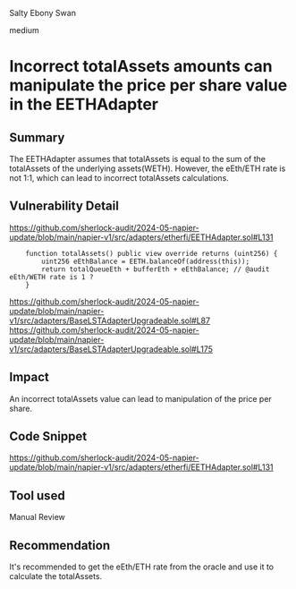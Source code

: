 Salty Ebony Swan

medium

# Incorrect totalAssets amounts can manipulate the price per share value in the EETHAdapter


## Summary
The EETHAdapter assumes that totalAssets is equal to the sum of the totalAssets of the underlying assets(WETH).
However, the eEth/ETH rate is not 1:1, which can lead to incorrect totalAssets calculations.

## Vulnerability Detail
https://github.com/sherlock-audit/2024-05-napier-update/blob/main/napier-v1/src/adapters/etherfi/EETHAdapter.sol#L131
```solidity
    function totalAssets() public view override returns (uint256) {
        uint256 eEthBalance = EETH.balanceOf(address(this));
        return totalQueueEth + bufferEth + eEthBalance; // @audit eEth/WETH rate is 1 ?
    }
```
https://github.com/sherlock-audit/2024-05-napier-update/blob/main/napier-v1/src/adapters/BaseLSTAdapterUpgradeable.sol#L87
https://github.com/sherlock-audit/2024-05-napier-update/blob/main/napier-v1/src/adapters/BaseLSTAdapterUpgradeable.sol#L175

## Impact
An incorrect totalAssets value can lead to manipulation of the price per share.

## Code Snippet
https://github.com/sherlock-audit/2024-05-napier-update/blob/main/napier-v1/src/adapters/etherfi/EETHAdapter.sol#L131

## Tool used

Manual Review

## Recommendation
It's recommended to get the eEth/ETH rate from the oracle and use it to calculate the totalAssets.

